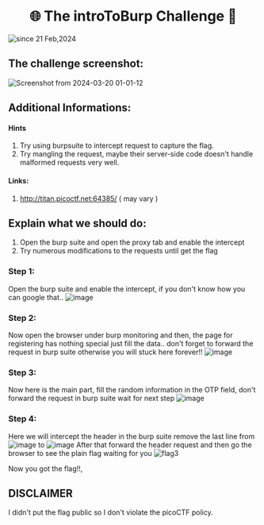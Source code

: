 
<h1 align="center">🌐 The introToBurp Challenge 🚩</h1>
<img src="https://komarev.com/ghpvc/?username=CTF-isaka&label=Bookmarklet&color=0e75b6&style=flat" align="center" alt="since 21 Feb,2024" />

## The challenge screenshot:
![Screenshot from 2024-03-20 01-01-12](https://github.com/isaka-james/picoCTFs-Solutions/assets/76619967/53b686b1-76af-40dd-a578-5f70f84508a6)


## Additional Informations:
#### Hints
1. Try using burpsuite to intercept request to capture the flag.
2. Try mangling the request, maybe their server-side code doesn't handle malformed requests very well.

#### Links:
1. http://titan.picoctf.net:64385/ ( may vary )

## Explain what we should do:
1. Open the burp suite and open the proxy tab and enable the intercept
2. Try numerous modifications to the requests until get the flag

### Step 1:
Open the burp suite and enable the intercept, if you don't know how you can google that..
![image](https://github.com/isaka-james/picoCTFs-Solutions/assets/76619967/9540cdb5-86ec-42fd-bd07-7cac577d880d)


### Step 2:
Now open the browser under burp monitoring and then, the page for registering has nothing special just fill the data.. don't forget to forward the request in burp suite otherwise you will stuck here forever!!
![image](https://github.com/isaka-james/picoCTFs-Solutions/assets/76619967/1efa23c5-bd5d-4e10-9ade-254b34d4f4ff)


### Step 3:
Now here is the main part, fill the random information in the OTP field, don't forward the request in burp suite wait for next step
![image](https://github.com/isaka-james/picoCTFs-Solutions/assets/76619967/1b0a1e68-76a4-4458-8fb7-807564980c85)

### Step 4:
Here we will intercept the header in the burp suite remove the last line
from
![image](https://github.com/isaka-james/picoCTFs-Solutions/assets/76619967/9918f6c6-816d-4f89-a0f7-787d2b802888)
to
![image](https://github.com/isaka-james/picoCTFs-Solutions/assets/76619967/ac48a86f-32e5-4474-a3eb-8a9a4d87a3df)
After that forward the header request and then go the browser to see the plain flag waiting for you
![flag3](https://github.com/isaka-james/picoCTFs-Solutions/assets/76619967/fd9aea19-222f-4eec-80f8-396a97b425f8)





Now you got the flag!!,

## DISCLAIMER
I didn't put the flag public so I don't violate the picoCTF policy.





